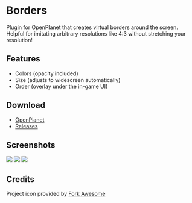 # Borders
Plugin for OpenPlanet that creates virtual borders around the screen.
Helpful for imitating arbitrary resolutions like 4:3 without stretching your resolution!

## Features
* Colors (opacity included)
* Size (adjusts to widescreen automatically)
* Order (overlay under the in-game UI)

## Download
* [OpenPlanet](https://openplanet.nl/files/118)
* [Releases](https://gitlab.com/DergnNamedSkye/op-borders/-/releases)

## Screenshots

![](_git/1.png)
![](_git/2.png)
![](_git/3.png)

## Credits

Project icon provided by [Fork Awesome](https://forkaweso.me/)
